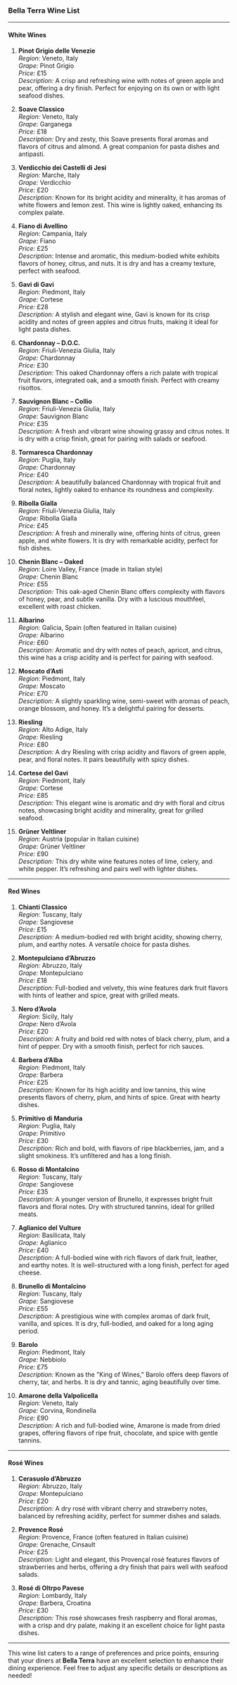 ### **Bella Terra Wine List**

---

#### **White Wines**

1. **Pinot Grigio delle Venezie**  
   _Region:_ Veneto, Italy  
   _Grape:_ Pinot Grigio  
   _Price:_ £15  
   _Description:_ A crisp and refreshing wine with notes of green apple and pear, offering a dry finish. Perfect for enjoying on its own or with light seafood dishes.

2. **Soave Classico**  
   _Region:_ Veneto, Italy  
   _Grape:_ Garganega  
   _Price:_ £18  
   _Description:_ Dry and zesty, this Soave presents floral aromas and flavors of citrus and almond. A great companion for pasta dishes and antipasti.

3. **Verdicchio dei Castelli di Jesi**  
   _Region:_ Marche, Italy  
   _Grape:_ Verdicchio  
   _Price:_ £20  
   _Description:_ Known for its bright acidity and minerality, it has aromas of white flowers and lemon zest. This wine is lightly oaked, enhancing its complex palate.

4. **Fiano di Avellino**  
   _Region:_ Campania, Italy  
   _Grape:_ Fiano  
   _Price:_ £25  
   _Description:_ Intense and aromatic, this medium-bodied white exhibits flavors of honey, citrus, and nuts. It is dry and has a creamy texture, perfect with seafood.

5. **Gavi di Gavi**  
   _Region:_ Piedmont, Italy  
   _Grape:_ Cortese  
   _Price:_ £28  
   _Description:_ A stylish and elegant wine, Gavi is known for its crisp acidity and notes of green apples and citrus fruits, making it ideal for light pasta dishes.

6. **Chardonnay – D.O.C.**  
   _Region:_ Friuli-Venezia Giulia, Italy  
   _Grape:_ Chardonnay  
   _Price:_ £30  
   _Description:_ This oaked Chardonnay offers a rich palate with tropical fruit flavors, integrated oak, and a smooth finish. Perfect with creamy risottos.

7. **Sauvignon Blanc – Collio**  
   _Region:_ Friuli-Venezia Giulia, Italy  
   _Grape:_ Sauvignon Blanc  
   _Price:_ £35  
   _Description:_ A fresh and vibrant wine showing grassy and citrus notes. It is dry with a crisp finish, great for pairing with salads or seafood.

8. **Tormaresca Chardonnay**  
   _Region:_ Puglia, Italy  
   _Grape:_ Chardonnay  
   _Price:_ £40  
   _Description:_ A beautifully balanced Chardonnay with tropical fruit and floral notes, lightly oaked to enhance its roundness and complexity.

9. **Ribolla Gialla**  
   _Region:_ Friuli-Venezia Giulia, Italy  
   _Grape:_ Ribolla Gialla  
   _Price:_ £45  
   _Description:_ A fresh and minerally wine, offering hints of citrus, green apple, and white flowers. It is dry with remarkable acidity, perfect for fish dishes.

10. **Chenin Blanc – Oaked**  
    _Region:_ Loire Valley, France (made in Italian style)  
    _Grape:_ Chenin Blanc  
    _Price:_ £55  
    _Description:_ This oak-aged Chenin Blanc offers complexity with flavors of honey, pear, and subtle vanilla. Dry with a luscious mouthfeel, excellent with roast chicken.

11. **Albarino**  
    _Region:_ Galicia, Spain (often featured in Italian cuisine)  
    _Grape:_ Albarino  
    _Price:_ £60  
    _Description:_ Aromatic and dry with notes of peach, apricot, and citrus, this wine has a crisp acidity and is perfect for pairing with seafood.

12. **Moscato d’Asti**  
    _Region:_ Piedmont, Italy  
    _Grape:_ Moscato  
    _Price:_ £70  
    _Description:_ A slightly sparkling wine, semi-sweet with aromas of peach, orange blossom, and honey. It’s a delightful pairing for desserts.

13. **Riesling**  
    _Region:_ Alto Adige, Italy  
    _Grape:_ Riesling  
    _Price:_ £80  
    _Description:_ A dry Riesling with crisp acidity and flavors of green apple, pear, and floral notes. It pairs beautifully with spicy dishes.

14. **Cortese del Gavi**  
    _Region:_ Piedmont, Italy  
    _Grape:_ Cortese  
    _Price:_ £85  
    _Description:_ This elegant wine is aromatic and dry with floral and citrus notes, showcasing bright acidity and minerality, great for grilled seafood.

15. **Grüner Veltliner**  
    _Region:_ Austria (popular in Italian cuisine)  
    _Grape:_ Grüner Veltliner  
    _Price:_ £90  
    _Description:_ This dry white wine features notes of lime, celery, and white pepper. It’s refreshing and pairs well with lighter dishes.

---

#### **Red Wines**

1. **Chianti Classico**  
   _Region:_ Tuscany, Italy  
   _Grape:_ Sangiovese  
   _Price:_ £15  
   _Description:_ A medium-bodied red with bright acidity, showing cherry, plum, and earthy notes. A versatile choice for pasta dishes.

2. **Montepulciano d’Abruzzo**  
   _Region:_ Abruzzo, Italy  
   _Grape:_ Montepulciano  
   _Price:_ £18  
   _Description:_ Full-bodied and velvety, this wine features dark fruit flavors with hints of leather and spice, great with grilled meats.

3. **Nero d’Avola**  
   _Region:_ Sicily, Italy  
   _Grape:_ Nero d’Avola  
   _Price:_ £20  
   _Description:_ A fruity and bold red with notes of black cherry, plum, and a hint of pepper. Dry with a smooth finish, perfect for rich sauces.

4. **Barbera d’Alba**  
   _Region:_ Piedmont, Italy  
   _Grape:_ Barbera  
   _Price:_ £25  
   _Description:_ Known for its high acidity and low tannins, this wine presents flavors of cherry, plum, and hints of spice. Great with hearty dishes.

5. **Primitivo di Manduria**  
   _Region:_ Puglia, Italy  
   _Grape:_ Primitivo  
   _Price:_ £30  
   _Description:_ Rich and bold, with flavors of ripe blackberries, jam, and a slight smokiness. It’s unfiltered and has a long finish.

6. **Rosso di Montalcino**  
   _Region:_ Tuscany, Italy  
   _Grape:_ Sangiovese  
   _Price:_ £35  
   _Description:_ A younger version of Brunello, it expresses bright fruit flavors and floral notes. Dry with structured tannins, ideal for grilled meats.

7. **Aglianico del Vulture**  
   _Region:_ Basilicata, Italy  
   _Grape:_ Aglianico  
   _Price:_ £40  
   _Description:_ A full-bodied wine with rich flavors of dark fruit, leather, and earthy notes. It is well-structured with a long finish, perfect for aged cheese.

8. **Brunello di Montalcino**  
   _Region:_ Tuscany, Italy  
   _Grape:_ Sangiovese  
   _Price:_ £55  
   _Description:_ A prestigious wine with complex aromas of dark fruit, vanilla, and spices. It is dry, full-bodied, and oaked for a long aging period.

9. **Barolo**  
   _Region:_ Piedmont, Italy  
   _Grape:_ Nebbiolo  
   _Price:_ £75  
   _Description:_ Known as the "King of Wines," Barolo offers deep flavors of cherry, tar, and herbs. It is dry and tannic, aging beautifully over time.

10. **Amarone della Valpolicella**  
    _Region:_ Veneto, Italy  
    _Grape:_ Corvina, Rondinella  
    _Price:_ £90  
    _Description:_ A rich and full-bodied wine, Amarone is made from dried grapes, offering flavors of ripe fruit, chocolate, and spice with gentle tannins.

---

#### **Rosé Wines**

1. **Cerasuolo d’Abruzzo**  
   _Region:_ Abruzzo, Italy  
   _Grape:_ Montepulciano  
   _Price:_ £20  
   _Description:_ A dry rosé with vibrant cherry and strawberry notes, balanced by refreshing acidity, perfect for summer dishes and salads.

2. **Provence Rosé**  
   _Region:_ Provence, France (often featured in Italian cuisine)  
   _Grape:_ Grenache, Cinsault  
   _Price:_ £25  
   _Description:_ Light and elegant, this Provençal rosé features flavors of strawberries and herbs, offering a dry finish that pairs well with seafood salads.

3. **Rosé di Oltrpo Pavese**  
   _Region:_ Lombardy, Italy  
   _Grape:_ Barbera, Croatina  
   _Price:_ £30  
   _Description:_ This rosé showcases fresh raspberry and floral aromas, with a crisp and dry palate, making it an excellent choice for light pasta dishes.

---

This wine list caters to a range of preferences and price points, ensuring that your diners at **Bella Terra** have an excellent selection to enhance their dining experience. Feel free to adjust any specific details or descriptions as needed!
